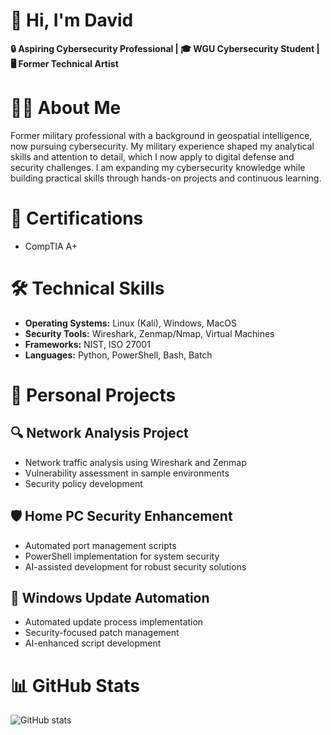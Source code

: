 # 👋 Hi, I'm David

**🔒 Aspiring Cybersecurity Professional | 🎓 WGU Cybersecurity Student | 🖥️ Former Technical Artist**

# 👨‍💻 About Me

Former military professional with a background in geospatial intelligence, now pursuing cybersecurity. My military experience shaped my analytical skills and attention to detail, 
which I now apply to digital defense and security challenges. I am expanding my cybersecurity knowledge while building practical skills through hands-on projects and continuous learning.

# 📜 Certifications
* CompTIA A+

# 🛠️ Technical Skills
* **Operating Systems:** Linux (Kali), Windows, MacOS
* **Security Tools:** Wireshark, Zenmap/Nmap, Virtual Machines
* **Frameworks:** NIST, ISO 27001
* **Languages:** Python, PowerShell, Bash, Batch
  
# 🚀 Personal Projects
## 🔍 Network Analysis Project
* Network traffic analysis using Wireshark and Zenmap
* Vulnerability assessment in sample environments
* Security policy development

## 🛡️ Home PC Security Enhancement
* Automated port management scripts
* PowerShell implementation for system security
* AI-assisted development for robust security solutions

## 🔄 Windows Update Automation
* Automated update process implementation
* Security-focused patch management
* AI-enhanced script development

# 📊 GitHub Stats
![GitHub stats](https://github-readme-stats.vercel.app/api?username=ByteBusterNikon&show_icons=true&theme=radical)


<!---
ByteBusterNikon/ByteBusterNikon is a ✨ special ✨ repository because its `README.md` (this file) appears on your GitHub profile.
You can click the Preview link to take a look at your changes.
--->
